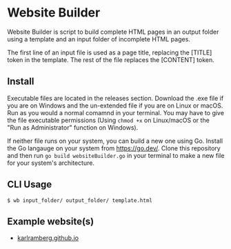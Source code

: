 # Website Builder

Website Builder is script to build complete HTML pages in an output folder using a template and an input folder of incomplete HTML pages.

The first line of an input file is used as a page title, replacing the [TITLE] token in the template. The rest of the file replaces the [CONTENT] token.

## Install
Executable files are located in the releases section. Download the .exe file if you are on Windows and the un-extended file
if you are on Linux or macOS. Run as you would a normal comamnd in your terminal. You may have to give the file
executable permissions (Using `chmod +x` on Linux/macOS or the "Run as Administrator" function on Windows).
  
If neither file runs on your system, you can build a new one using Go. Install the Go langauge on your system from
https://go.dev/. Clone this repository and then run `go build websiteBuilder.go` in your terminal to make a new file
for your system's architecture.

## CLI Usage
  ```$ wb input_folder/ output_folder/ template.html```

## Example website(s)
- [karlramberg.github.io](https://github.com/karlramberg/karlramberg.github.io)
